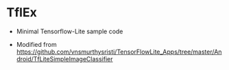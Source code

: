 TflEx
=====

- Minimal Tensorflow-Lite sample code

- Modified from https://github.com/vnsmurthysristi/TensorFlowLite_Apps/tree/master/Android/TfLiteSimpleImageClassifier

